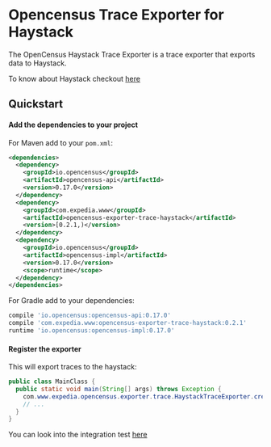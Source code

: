 # Opencensus Trace Exporter for Haystack

The OpenCensus Haystack Trace Exporter is a trace exporter that exports data to Haystack.

To know about Haystack checkout [here](https://expediadotcom.github.io/haystack/)

## Quickstart

#### Add the dependencies to your project
For Maven add to your `pom.xml`:
```xml
<dependencies>
  <dependency>
    <groupId>io.opencensus</groupId>
    <artifactId>opencensus-api</artifactId>
    <version>0.17.0</version>
  </dependency>
  <dependency>
    <groupId>com.expedia.www</groupId>
    <artifactId>opencensus-exporter-trace-haystack</artifactId>
    <version>[0.2.1,)</version>
  </dependency>
  <dependency>
    <groupId>io.opencensus</groupId>
    <artifactId>opencensus-impl</artifactId>
    <version>0.17.0</version>
    <scope>runtime</scope>
  </dependency>
</dependencies>
```

For Gradle add to your dependencies:
```groovy
compile 'io.opencensus:opencensus-api:0.17.0'
compile 'com.expedia.www:opencensus-exporter-trace-haystack:0.2.1'
runtime 'io.opencensus:opencensus-impl:0.17.0'
```

#### Register the exporter

This will export traces to the haystack:

```java
public class MainClass {
  public static void main(String[] args) throws Exception {
    com.www.expedia.opencensus.exporter.trace.HaystackTraceExporter.createAndRegister(new GrpcAgentDispatcherConfig("haystack-agent", 35000), "my-service");
    // ...
  }
}
```

You can look into the integration test [here](src/test/scala/com/www/expedia/opencensus/exporter/trace/HaystackExporterIntegrationSpec.scala)
